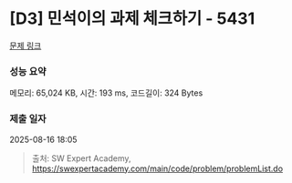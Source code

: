 # [D3] 민석이의 과제 체크하기 - 5431 

[문제 링크](https://swexpertacademy.com/main/code/problem/problemDetail.do?contestProbId=AWVl3rWKDBYDFAXm) 

### 성능 요약

메모리: 65,024 KB, 시간: 193 ms, 코드길이: 324 Bytes

### 제출 일자

2025-08-16 18:05



> 출처: SW Expert Academy, https://swexpertacademy.com/main/code/problem/problemList.do